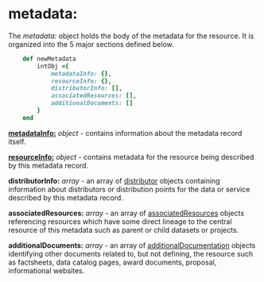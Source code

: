 # metadata:

The *metadata:* object holds the body of the metadata for the resource.  It is organized into the 5 major sections defined below.

````ruby
    def newMetadata
        intObj ={
            metadataInfo: {},
            resourceInfo: {},
            distributorInfo: [],
            associatedResources: [],
            additionalDocuments: []
        }
    end
````

[__metadataInfo:__](../mdtranslator/metadataInfo.md) *object* - contains information about the metadata record itself.

[__resourceInfo:__](../mdtranslator/resourceInfo.md) *object* - contains metadata for the resource being described by this metadata record.

__distributorInfo:__ *array* - an array of  [distributor](../mdtranslator/distributor.md) objects containing information about distributors or distribution points for the data or service described by this metadata record.

__associatedResources:__ *array* - an array of [associatedResources](../mdtransator/associatedResource.md) objects referencing resources which have some direct lineage to the central resource of this metadata such as parent or child datasets or projects.

__additionalDocuments:__ *array* - an array of  [additionalDocumentation](../mdtranslator/additionalDocumentation.md) objects identifying other documents related to, but not defining, the resource such as  factsheets, data catalog pages, award documents, proposal, informational websites.
